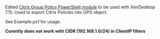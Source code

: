 Edited [Citrix Group Policy PowerShell module](https://support.citrix.com/article/CTX130147) to be used with XenDesktop 7.15.  Used to export Citrix Policies into GPO object.

See Example.ps1 for usage.

**Curently does not work with CIDR (192.168.1.0/24) in ClientIP filters**